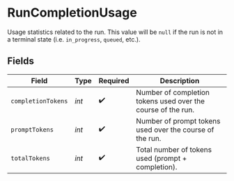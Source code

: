 # RunCompletionUsage

Usage statistics related to the run. This value will be `null` if the run is not in a terminal state (i.e. `in_progress`, `queued`, etc.).


## Fields

| Field                                                        | Type                                                         | Required                                                     | Description                                                  |
| ------------------------------------------------------------ | ------------------------------------------------------------ | ------------------------------------------------------------ | ------------------------------------------------------------ |
| `completionTokens`                                           | *int*                                                        | :heavy_check_mark:                                           | Number of completion tokens used over the course of the run. |
| `promptTokens`                                               | *int*                                                        | :heavy_check_mark:                                           | Number of prompt tokens used over the course of the run.     |
| `totalTokens`                                                | *int*                                                        | :heavy_check_mark:                                           | Total number of tokens used (prompt + completion).           |